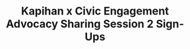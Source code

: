 ---
title: Kapihan x Civic Engagement Advocacy Sharing Session 2 Sign-Ups
redirect_to: https://docs.google.com/spreadsheets/d/1MajOq22B8vEP2WcriV1D4do_um25aAYtE6dQ1zg2sjk/edit?usp=sharing
redirect_from: 
  - /OneRelAdvoSession2SignUps
  - /onereladvosession2signups
---